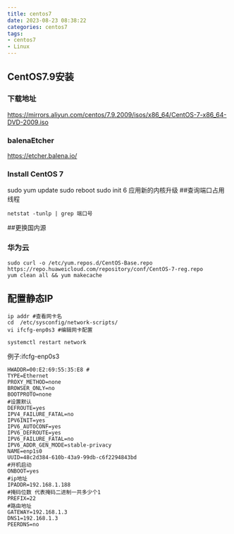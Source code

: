```yaml
---
title: centos7
date: 2023-08-23 08:38:22
categories: centos7
tags:
- centos7
- Linux
---
```

## CentOS7.9安装
### 下载地址
https://mirrors.aliyun.com/centos/7.9.2009/isos/x86_64/CentOS-7-x86_64-DVD-2009.iso
### balenaEtcher
https://etcher.balena.io/
### Install CentOS 7
sudo yum update
sudo reboot
sudo init 6 应用新的内核升级
##查询端口占用线程
~~~shell
netstat -tunlp | grep 端口号
~~~
##更换国内源
### 华为云
~~~shell
sudo curl -o /etc/yum.repos.d/CentOS-Base.repo https://repo.huaweicloud.com/repository/conf/CentOS-7-reg.repo
yum clean all && yum makecache
~~~
## 配置静态IP
~~~shell
ip addr #查看网卡名
cd  /etc/sysconfig/network-scripts/
vi ifcfg-enp0s3 #编辑网卡配置

systemctl restart network
~~~
例子:ifcfg-enp0s3
~~~
HWADDR=00:E2:69:55:35:E8 #
TYPE=Ethernet
PROXY_METHOD=none
BROWSER_ONLY=no
BOOTPROTO=none
#设置默认
DEFROUTE=yes
IPV4_FAILURE_FATAL=no
IPV6INIT=yes
IPV6_AUTOCONF=yes
IPV6_DEFROUTE=yes
IPV6_FAILURE_FATAL=no
IPV6_ADDR_GEN_MODE=stable-privacy
NAME=enp1s0
UUID=48c2d384-610b-43a9-99db-c6f2294843bd
#开机启动
ONBOOT=yes
#ip地址
IPADDR=192.168.1.188
#掩码位数 代表掩码二进制一共多少个1
PREFIX=22
#路由地址
GATEWAY=192.168.1.3
DNS1=192.168.1.3
PEERDNS=no
~~~
